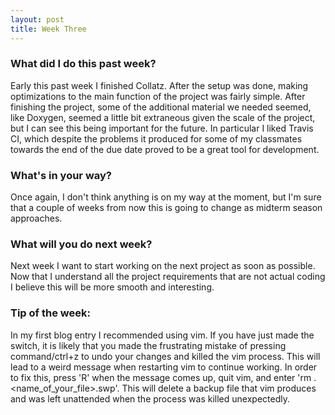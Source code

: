 ```yaml
---
layout: post
title: Week Three
---
```


### What did I do this past week?
Early this past week I finished Collatz. After the setup was done, making optimizations to the main function of the project was fairly simple. After finishing the project, some of the additional material we needed seemed, like Doxygen, seemed a little bit extraneous given the scale of the project, but I can see this being important for the future. In particular I liked Travis CI, which despite the problems it produced for some of my classmates towards the end of the due date proved to be a great tool for development.

### What's in your way?
Once again, I don't think anything is on my way at the moment, but I'm sure that a couple of weeks from now this is going to change as midterm season approaches.

### What will you do next week?
Next week I want to start working on the next project as soon as possible. Now that I understand all the project requirements that are not actual coding I believe this will be more smooth and interesting.

### Tip of the week:
In my first blog entry I recommended using vim. If you have just made the switch, it is likely that you made the frustrating mistake of pressing command/ctrl+z to undo your changes and killed the vim process. This will lead to a weird message when restarting vim to continue working. In order to fix this, press 'R' when the message comes up, quit vim, and enter 'rm .<name_of_your_file>.swp'. This will delete a backup file that vim produces and was left unattended when the process was killed unexpectedly.
